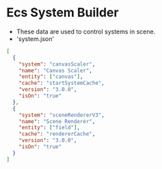 # Ecs System Builder

- These data are used to control systems in scene.
- 'system.json'

```json
[
  {
    "system": "canvasScaler",
    "name": "Canvas Scaler",
    "entity": ["canvas"],
    "cache": "startSystemCache",
    "version": "3.0.0",
    "isOn": "true"
  },
  {
    "system": "sceneRendererV3",
    "name": "Scene Renderer",
    "entity": ["field"],
    "cache": "rendererCache",
    "version": "3.0.0",
    "isOn": "true"
  }
]
```
